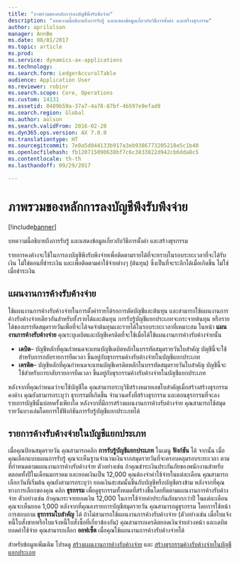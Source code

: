 ```yaml
---
title: "ภาพรวมของหลักการลงบัญชีพึงรับพึงจ่าย"
description: "บทความนี้อธิบายถึงการรับรู้ และแสดงข้อมูลเกี่ยวกับวิธีการตั้งค่า และสร้างธุรกรรม"
author: aprilolson
manager: AnnBe
ms.date: 08/01/2017
ms.topic: article
ms.prod: 
ms.service: dynamics-ax-applications
ms.technology: 
ms.search.form: LedgerAccuralTable
audience: Application User
ms.reviewer: robinr
ms.search.scope: Core, Operations
ms.custom: 14131
ms.assetid: 0489b59a-37a7-4a78-87bf-4b597e9efad9
ms.search.region: Global
ms.author: aolson
ms.search.validFrom: 2016-02-28
ms.dyn365.ops.version: AX 7.0.0
ms.translationtype: HT
ms.sourcegitcommit: 7e0a5d044133b917a3eb9386773205218e5c1b40
ms.openlocfilehash: fb120715090638bf7c6c3833822d942cb6dda8c5
ms.contentlocale: th-th
ms.lasthandoff: 09/29/2017

---
```


# <a name="accruals-overview"></a>ภาพรวมของหลักการลงบัญชีพึงรับพึงจ่าย

[!include[banner](../includes/banner.md)]


บทความนี้อธิบายถึงการรับรู้ และแสดงข้อมูลเกี่ยวกับวิธีการตั้งค่า และสร้างธุรกรรม

รายการคงค้างจะใช้ในการลงบัญชีพึงรับพึงจ่ายเพื่อติดตามรายได้ที่จะทราบในรอบระยะเวลาที่จะได้รับเงิน ไม่ใช่ตอนที่ชำระเงิน และเพื่อติดตามค่าใช้จ่ายต่างๆ (ต้นทุน) ซึ่งเป็นที่จะระลึกได้เมื่อเกิดขึ้น ไม่ใช่เมื่อชำระเงิน

## <a name="accrual-schemes"></a>แผนงานการค้างรับค้างจ่าย
ใช้แผนงานการค้างรับค้างจ่ายในการตั้งค่ารายได้รอการตัดบัญชีและต้นทุน และสามารถใช้แผนงานการค้างรับค้างจ่ายเดียวกันสำหรับทั้งรายได้และต้นทุน การรับรู้บัญชีแยกประเภทจะกระจายต้นทุน หรือรายได้ของบรรทัดสมุดรายวันเพื่อที่จะได้จดจำต้นทุนและรายได้ในรอบระยะเวลาที่เหมาะสม ในหน้า **แผนงานการค้างรับค้างจ่าย** คุณระบุเดบิตและบัญชีเครดิตที่จะใช้เมื่อได้ใช้แผนงานการค้างรับค้างจ่ายนั้น

-   **เดบิต**– บัญชีหลักที่คุณกำหนดจะแทนบัญชีเดบิตหลักในบรรทัดสมุดรายวันใบสำคัญ บัญชีนี้จะใช้สำหรับการกลับรายการยืดเวลา ขึ้นอยู่กับธุรกรรมค้างรับค้างจ่ายในบัญชีแยกประเภท
-   **เครดิต**– บัญชีหลักที่คุณกำหนดจะแทนบัญชีเครดิตหลักในบรรทัดสมุดรายวันใบสำคัญ บัญชีนี้จะใช้สำหรับการกลับรายการยืดเวลา ขึ้นอยู่กับธุรกรรมค้างรับค้างจ่ายในบัญชีแยกประเภท

หลังจากที่คุณกำหนดว่าจะใช้บัญชีใด คุณสามารถระบุวิธีสร้างหมายเลขใบสำคัญเมื่อสร้างสร้างธุรกรรมคงค้าง คุณยังสามารถระบุว่า ธุรกรรมที่เกิดขึ้น จำนวนครั้งที่สร้างธุรกรรม และตอนธุรกรรมที่จะลงรายการบัญชีนั้นบ่อยครั้งเพียงใด หลังจากที่มีการสร้างแผนงานการค้างรับค้างจ่าย คุณสามารถใช้สมุดรายวันบางเล่มโดยการใช้ฟังก์ชันการรับรู้บัญชีแยกประเภทได้

## <a name="ledger-accruals"></a>รายการค้างรับค้างจ่ายในบัญชีแยกประเภท
เมื่อคุณป้อนสมุดรายวัน คุณสามารถคลิก **การรับรู้บัญชีแยกประเภท** ในเมนู **ฟังก์ชัน** ได้ จากนั้น เมื่อคุณเลือกแบบแผนการรับรู้ คุณจะเห็นฐานจำนวนเงินจากสมุดรายวันที่จะครอบคลุมรอบระยะเวลา ตามที่กำหนดตามแผนงานการค้างรับค้างจ่าย ตัวอย่างเช่น ถ้าคุณชำระเงินประกันภัยของพนักงานสำหรับตลอดทั้งปีในเดือนมกราคม และยอดเงินเป็น 12,000 คุณต้องจำค่าใช้จ่ายในแต่ละเดือน คุณสามารถเลือกวันที่เริ่มต้น คุณยังสามารถระบุว่า ยอดเงินสะสมนั้นขึ้นกับบัญชีหรือบัญชีตรงข้าม หลังจากที่คุณทางการเลือกของคุณ คลิก **ธุรกรรม** เพื่อดูธุรกรรมทั้งหมดที่สร้างขึ้นโดยยึดตามแผนงานการค้างรับค้างจ่าย ตัวอย่างเช่น ถ้าคุณกระจายยอดเงิน 12,000 ในการใช้จ่ายค่าประกันภัยมากกว่าปี ในแต่ละเดือนคุณจะเห็นยอด 1,000 หลังจากที่คุณลงรายการบัญชีสมุดรายวัน คุณสามารถดูธุรกรรม โดยการใช้หน้าการสอบถาม **ธุรกรรมใบสำคัญ** ได้ ถ้าไม่สามารถใช้แผนงานการค้างรับค้างจ่าย (ตัวอย่างเช่น เมื่อใบแจ้งหนี้ใบสั่งขายหรือใบแจ้งหนี้ใบสั่งซื้อที่เกี่ยวข้องกัน) คุณสามารถเครดิตยอดเงินจ่ายล่วงหน้า และเดบิตยอดค่าใช้จ่าย คุณสามารถเลือก **ออฟเซ็ต** เมื่อคุณใช้แผนงานการค้างรับค้างจ่ายได้


สำหรับข้อมูลเพิ่มเติม โปรดดู [สร้างแผนงานการค้างรับค้างจ่าย](tasks/create-accrual-schemes.md) และ [สร้างธุรกรรมค้างรับค้างจ่ายในบัญชีแยกประเภท](tasks/create-ledger-accrual-transactions.md)


